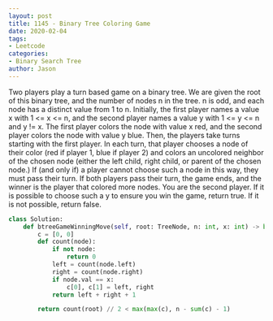 ```yaml
---
layout: post
title: 1145 - Binary Tree Coloring Game
date: 2020-02-04
tags:
- Leetcode
categories:
- Binary Search Tree
author: Jason
---
```

Two players play a turn based game on a binary tree.  We are given the root of this binary tree, and the number of nodes n in the tree.  n is odd, and each node has a distinct value from 1 to n. Initially, the first player names a value x with 1 <= x <= n, and the second player names a value y with 1 <= y <= n and y != x.  The first player colors the node with value x red, and the second player colors the node with value y blue. Then, the players take turns starting with the first player.  In each turn, that player chooses a node of their color (red if player 1, blue if player 2) and colors an uncolored neighbor of the chosen node (either the left child, right child, or parent of the chosen node.) If (and only if) a player cannot choose such a node in this way, they must pass their turn.  If both players pass their turn, the game ends, and the winner is the player that colored more nodes. You are the second player.  If it is possible to choose such a y to ensure you win the game, return true.  If it is not possible, return false.

```python
class Solution:
    def btreeGameWinningMove(self, root: TreeNode, n: int, x: int) -> bool:
        c = [0, 0]
        def count(node):
            if not node:
                return 0
            left = count(node.left)
            right = count(node.right)
            if node.val == x:
                c[0], c[1] = left, right
            return left + right + 1

        return count(root) // 2 < max(max(c), n - sum(c) - 1)
```
